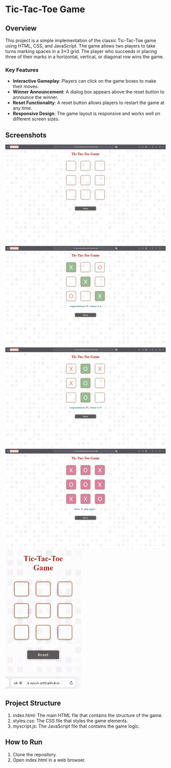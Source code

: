 # Tic-Tac-Toe Game

## Overview
This project is a simple implementation of the classic Tic-Tac-Toe game using HTML, CSS, and JavaScript. The game allows two players to take turns marking spaces in a 3×3 grid. The player who succeeds in placing three of their marks in a horizontal, vertical, or diagonal row wins the game.

### Key Features
- **Interactive Gameplay**: Players can click on the game boxes to make their moves.
- **Winner Announcement**: A dialog box appears above the reset button to announce the winner.
- **Reset Functionality**: A reset button allows players to restart the game at any time.
- **Responsive Design**: The game layout is responsive and works well on different screen sizes.

## Screenshots

![initial screen](screenshots/initialScreen.png)
![X wins screen](screenshots/XWins.png)
![O wins screen](screenshots/OWins.png)
![draw match screen](screenshots/drawMatch.png)
![mobile gif](screenshots/mobileTicTacToe.gif)

## Project Structure
1. index.html: The main HTML file that contains the structure of the game.
2. styles.css: The CSS file that styles the game elements.
3. myscript.js: The JavaScript file that contains the game logic.

## How to Run
1. Clone the repository.
2. Open index.html in a web browser.